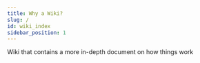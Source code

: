 ```yaml
---
title: Why a Wiki?
slug: /
id: wiki_index
sidebar_position: 1
---
```


Wiki that contains a more in-depth document on how things work
